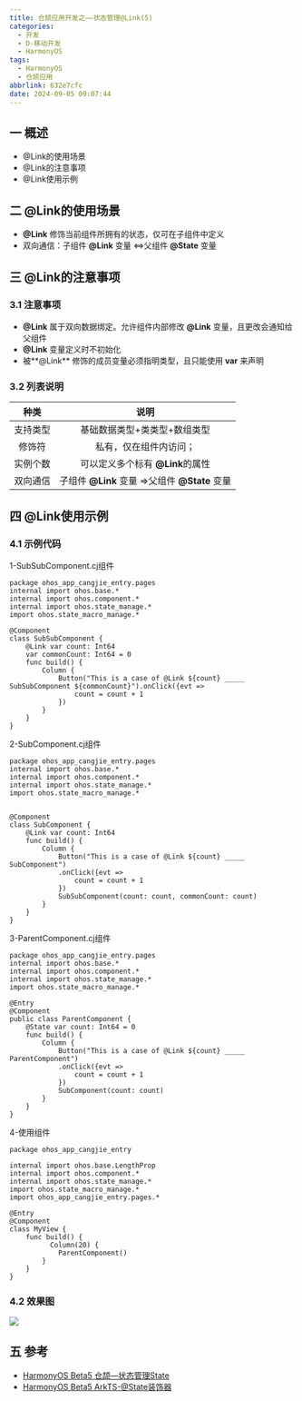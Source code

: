 ```yaml
---
title: 仓颉应用开发之——状态管理@Link(5)
categories:
  - 开发
  - D-移动开发
  - HarmonyOS
tags:
  - HarmonyOS
  - 仓颉应用
abbrlink: 632e7cfc
date: 2024-09-05 09:07:44
---
```

## 一 概述

* @Link的使用场景
* @Link的注意事项
* @Link使用示例

<!--more-->

## 二 @Link的使用场景

* **@Link** 修饰当前组件所拥有的状态，仅可在子组件中定义
* 双向通信：子组件 **@Link** 变量 <=>父组件 **@State** 变量

## 三 @Link的注意事项

### 3.1 注意事项

* **@Link** 属于双向数据绑定。允许组件内部修改 **@Link** 变量，且更改会通知给父组件
* **@Link** 变量定义时不初始化
* 被**@Link** 修饰的成员变量必须指明类型，且只能使用 **var** 来声明

### 3.2 列表说明

|   种类   |                      说明                      |
| :------: | :--------------------------------------------: |
| 支持类型 |          基础数据类型+类类型+数组类型          |
|  修饰符  |             私有，仅在组件内访问；             |
| 实例个数 |        可以定义多个标有 **@Link**的属性        |
| 双向通信 | 子组件 **@Link** 变量 =>父组件 **@State** 变量 |

## 四 @Link使用示例

### 4.1 示例代码

1-SubSubComponent.cj组件

```
package ohos_app_cangjie_entry.pages
internal import ohos.base.*
internal import ohos.component.*
internal import ohos.state_manage.*
import ohos.state_macro_manage.*

@Component
class SubSubComponent {
    @Link var count: Int64
    var commonCount: Int64 = 0
    func build() {
        Column {
            Button("This is a case of @Link ${count} _____ SubSubComponent ${commonCount}").onClick({evt =>
                count = count + 1
            })
        }
    }
}
```

2-SubComponent.cj组件

```
package ohos_app_cangjie_entry.pages
internal import ohos.base.*
internal import ohos.component.*
internal import ohos.state_manage.*
import ohos.state_macro_manage.*


@Component
class SubComponent {
    @Link var count: Int64
    func build() {
        Column {
            Button("This is a case of @Link ${count} _____ SubComponent")
            .onClick({evt =>
                count = count + 1
            })
            SubSubComponent(count: count, commonCount: count)
        }
    }
}
```

3-ParentComponent.cj组件

```
package ohos_app_cangjie_entry.pages
internal import ohos.base.*
internal import ohos.component.*
internal import ohos.state_manage.*
import ohos.state_macro_manage.*

@Entry
@Component
public class ParentComponent {
    @State var count: Int64 = 0
    func build() {
        Column {
            Button("This is a case of @Link ${count} _____ ParentComponent")
            .onClick({evt =>
                count = count + 1
            })
            SubComponent(count: count)
        }
    }
}
```

4-使用组件

```
package ohos_app_cangjie_entry

internal import ohos.base.LengthProp
internal import ohos.component.*
internal import ohos.state_manage.*
import ohos.state_macro_manage.*
import ohos_app_cangjie_entry.pages.*

@Entry
@Component
class MyView {
    func build() {
          Column(20) {
            ParentComponent()
        }
    }
}
```

### 4.2 效果图

![][1]



## 五 参考

* [HarmonyOS Beta5 仓颉—状态管理State](https://developer.huawei.com/consumer/cn/doc/cangjie-references-V5/cj-state-management-manual-V5)
* [HarmonyOS Beta5 ArkTS-@State装饰器](https://developer.huawei.com/consumer/cn/doc/harmonyos-guides-V5/arkts-state-V5)



[1]:https://cdn.jsdelivr.net/gh/pgzxc/cdn/blog-hmos/cjapp-5-link-gif.gif


